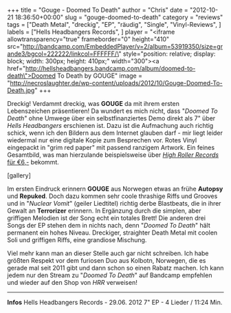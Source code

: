 +++
title = "Gouge - Doomed To Death"
author = "Chris"
date = "2012-10-21 18:36:50+00:00"
slug = "gouge-doomed-to-death"
category = "reviews"
tags = ["Death Metal", "dreckig", "EP", "räudig", "Single", "Vinyl-Reviews", ]
labels = ["Hells Headbangers Records", ]
player = "<iframe allowtransparency=\"true\" frameborder=\"0\" height=\"410\" src=\"http://bandcamp.com/EmbeddedPlayer/v=2/album=53919350/size=grande3/bgcol=222222/linkcol=FFFFFF/\" style=\"position: relative; display: block; width: 300px; height: 410px;\" width=\"300\"><a href=\"http://hellsheadbangers.bandcamp.com/album/doomed-to-death\">Doomed To Death by GOUGE</a></iframe>"
image = "http://necroslaughter.de/wp-content/uploads/2012/10/Gouge-Doomed-To-Death.jpg"
+++

Dreckig! Verdammt dreckig, was **GOUGE** da mit ihrem ersten Lebenszeichen präsentieren! Da wundert es mich nicht, dass "_Doomed To Death_" ohne Umwege über ein selbstfinanziertes Demo direkt als 7" über _Hells Headbangers_ erschienen ist. Dazu ist die Aufmachung auch richtig schick, wenn ich den Bildern aus dem Internet glauben darf - mir liegt leider wiedermal nur eine digitale Kopie zum Besprechen vor. Rotes Vinyl eingepackt in "grim red paper" mit passend ranzigem Artwork. Ein feines Gesamtbild, was man hierzulande beispielsweise über <a href="http://www.hrrshop.de/GOUGE-Doomed-to-Death-7">_High Roller Records_ für €6,-</a> bekommt.

[gallery]

Im ersten Eindruck erinnern **GOUGE** aus Norwegen etwas an frühe **Autopsy** und **Repuked**. Doch dazu kommen sehr coole thrashige Riffs und Grooves und in "_Nuclear Vomit_" (geiler Liedtitel) richtig derbe Blastbeats, die in ihrer Gewalt an **Terrorizer** erinnern. In Ergänzung durch die simplen, aber griffigen Melodien ist der Song echt ein totales Brett! Die anderen drei Songs der EP stehen dem in nichts nach, denn "_Doomed To Death_" hält permanent ein hohes Niveau. Dreckiger, straighter Death Metal mit coolen Soli und griffigen Riffs, eine grandiose Mischung.

Viel mehr kann man an dieser Stelle auch gar nicht schreiben. Ich habe größten Respekt vor dem furiosen Duo aus Kolbotn, Norwegen, die es gerade mal seit 2011 gibt und dann schon so einen Rabatz machen. Ich kann jedem nur den Stream zu "_Doomed To Death_" auf Bandcamp empfehlen und wieder auf den Shop von _HRR_ verweisen!





---
**Infos**
Hells Headbangers Records -  29.06. 2012
7" EP - 4 Lieder / 11:24 Min.
